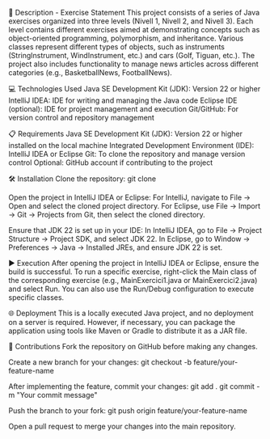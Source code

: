 📄 Description - Exercise Statement
This project consists of a series of Java exercises organized into three levels (Nivell 1, Nivell 2, and Nivell 3). Each level contains different exercises aimed at demonstrating concepts such as object-oriented programming, polymorphism, and inheritance. Various classes represent different types of objects, such as instruments (StringInstrument, WindInstrument, etc.) and cars (Golf, Tiguan, etc.). The project also includes functionality to manage news articles across different categories (e.g., BasketballNews, FootballNews).

💻 Technologies Used
Java SE Development Kit (JDK): Version 22 or higher
IntelliJ IDEA: IDE for writing and managing the Java code
Eclipse IDE (optional): IDE for project management and execution
Git/GitHub: For version control and repository management

📋 Requirements
Java SE Development Kit (JDK): Version 22 or higher installed on the local machine
Integrated Development Environment (IDE): IntelliJ IDEA or Eclipse
Git: To clone the repository and manage version control
Optional: GitHub account if contributing to the project

🛠️ Installation
Clone the repository:
git clone <repository-url>

Open the project in IntelliJ IDEA or Eclipse:
For IntelliJ, navigate to File -> Open and select the cloned project directory.
For Eclipse, use File -> Import -> Git -> Projects from Git, then select the cloned directory.

Ensure that JDK 22 is set up in your IDE:
In IntelliJ IDEA, go to File -> Project Structure -> Project SDK, and select JDK 22.
In Eclipse, go to Window -> Preferences -> Java -> Installed JREs, and ensure JDK 22 is set.

▶️ Execution
After opening the project in IntelliJ IDEA or Eclipse, ensure the build is successful.
To run a specific exercise, right-click the Main class of the corresponding exercise (e.g., MainExercici1.java or MainExercici2.java) and select Run.
You can also use the Run/Debug configuration to execute specific classes.

🌐 Deployment
This is a locally executed Java project, and no deployment on a server is required. However, if necessary, you can package the application using tools like Maven or Gradle to distribute it as a JAR file.

🤝 Contributions
Fork the repository on GitHub before making any changes.

Create a new branch for your changes:
git checkout -b feature/your-feature-name

After implementing the feature, commit your changes:
git add .
git commit -m "Your commit message"

Push the branch to your fork:
git push origin feature/your-feature-name

Open a pull request to merge your changes into the main repository.
